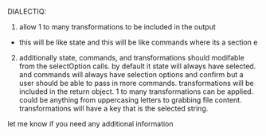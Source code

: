 
DIALECTIQ: 
1. allow 1 to many transformations to be included in the output
- this will be like state and this will be like commands where its a section  e  
2. additionally  state, commands, and transformations should modifable from the selectOption calls. by default it state will always have selected. and commands will always have selection options and confirm but a user should be able to pass in more commands. transformations will be included in the return object. 1 to many transformations can be applied. could be anything from uppercasing letters to grabbing file content. transformations will have a key that is the selected string. 

let me know if you need any additional information 
